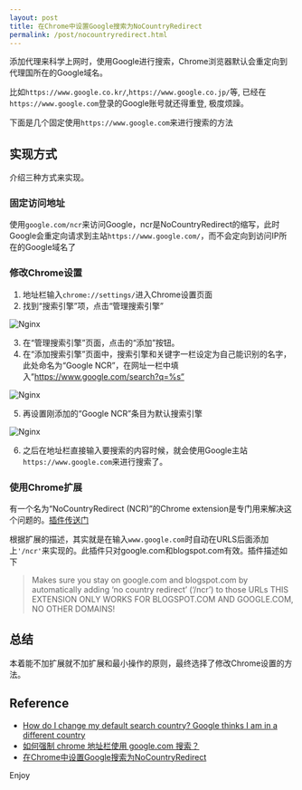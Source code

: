 ```yaml
---
layout: post
title: 在Chrome中设置Google搜索为NoCountryRedirect
permalink: /post/nocountryredirect.html
---
```


添加代理来科学上网时，使用Google进行搜索，Chrome浏览器默认会重定向到代理国所在的Google域名。

<!--more-->

比如`https://www.google.co.kr/`,`https://www.google.co.jp/`等, 已经在`https://www.google.com`登录的Google账号就还得重登, 极度烦躁。

下面是几个固定使用`https://www.google.com`来进行搜索的方法

## 实现方式

介绍三种方式来实现。

### 固定访问地址
使用`google.com/ncr`来访问Google，ncr是NoCountryRedirect的缩写，此时Google会重定向请求到主站`https://www.google.com/`，而不会定向到访问IP所在的Google域名了

### 修改Chrome设置

1. 地址栏输入`chrome://settings/`进入Chrome设置页面
2. 找到“搜索引擎”项，点击“管理搜索引擎”

![Nginx](https://cdn.jsdelivr.net/gh/ailsio/hello-blog@main/static/nocountryredirect/ncr-1.png)

3. 在“管理搜索引擎”页面，点击的“添加”按钮。
4. 在“添加搜索引擎”页面中，搜索引擎和关键字一栏设定为自己能识别的名字，此处命名为“Google NCR”，在网址一栏中填入”https://www.google.com/search?q=%s”

![Nginx](https://cdn.jsdelivr.net/gh/ailsio/hello-blog@main/static/nocountryredirect/ncr-2.png)

5. 再设置刚添加的“Google NCR”条目为默认搜索引擎

![Nginx](https://cdn.jsdelivr.net/gh/ailsio/hello-blog@main/static/nocountryredirect/ncr-3.png)

6. 之后在地址栏直接输入要搜索的内容时候，就会使用Google主站`https://www.google.com`来进行搜索了。

### 使用Chrome扩展
有一个名为“NoCountryRedirect (NCR)”的Chrome extension是专门用来解决这个问题的。[插件传送门](https://chrome.google.com/webstore/detail/nocountryredirect-ncr/ciboebddidackjicoeoiigdnbmchkdll)

根据扩展的描述，其实就是在输入`www.google.com`时自动在URLS后面添加上`'/ncr'`来实现的。此插件只对google.com和blogspot.com有效。插件描述如下

>Makes sure you stay on google.com and blogspot.com by automatically adding ‘no country redirect’ (‘/ncr’) to those URLs
THIS EXTENSION ONLY WORKS FOR BLOGSPOT.COM AND GOOGLE.COM, NO OTHER DOMAINS!

## 总结
本着能不加扩展就不加扩展和最小操作的原则，最终选择了修改Chrome设置的方法。

## Reference
 - [How do I change my default search country? Google thinks I am in a different country](https://productforums.google.com/forum/#!topic/chrome/zXRG7-AEgfw)
 - [如何强制 chrome 地址栏使用 google.com 搜索？](https://www.v2ex.com/t/159920)
 - [在Chrome中设置Google搜索为NoCountryRedirect](https://www.jibing57.com/2018/03/15/how-to-set-chrome-to-use-google-with-NoCountryRedirect/)

Enjoy